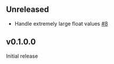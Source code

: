 ## Unreleased

* Handle extremely large float values [#8](https://github.com/brandonchinn178/toml-reader/issues/8)

## v0.1.0.0

Initial release
